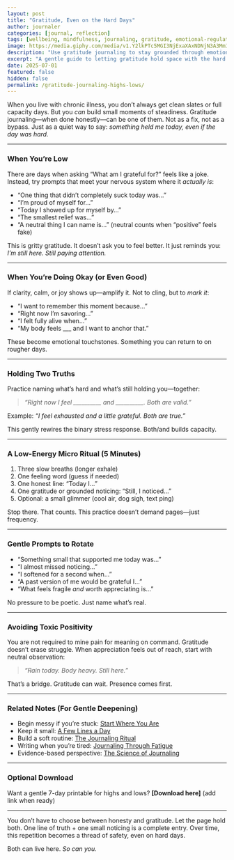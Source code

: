 ```yaml
---
layout: post
title: "Gratitude, Even on the Hard Days"
author: journaler
categories: [journal, reflection]
tags: [wellbeing, mindfulness, journaling, gratitude, emotional-regulation]
image: https://media.giphy.com/media/v1.Y2lkPTc5MGI3NjExaXAxNDNjN3A3Mm1rbmd2emZobDEydHJhZmY1aThhcTNub281OHl0MyZlcD12MV9naWZzX3NlYXJjaCZjdD1n/09dtD1tY2tNAviMmM3/giphy.gif
description: "Use gratitude journaling to stay grounded through emotional highs and lows—without bypassing what you actually feel."
excerpt: "A gentle guide to letting gratitude hold space with the hard stuff—so you stay honest, regulated, and present."
date: 2025-07-01
featured: false
hidden: false
permalink: /gratitude-journaling-highs-lows/
---
```


When you live with chronic illness, you don’t always get clean slates or full capacity days. But you *can* build small moments of steadiness. Gratitude journaling—when done honestly—can be one of them. Not as a fix, not as a bypass. Just as a quiet way to say: *something held me today, even if the day was hard.*

---

### When You’re Low

There are days when asking “What am I grateful for?” feels like a joke. Instead, try prompts that meet your nervous system where it *actually is*:

- “One thing that didn’t completely suck today was…”  
- “I’m proud of myself for…”  
- “Today I showed up for myself by…”  
- “The smallest relief was…”  
- “A neutral thing I can name is…” (neutral counts when “positive” feels fake)

This is gritty gratitude. It doesn’t ask you to feel better. It just reminds you: *I’m still here. Still paying attention.*

---

### When You’re Doing Okay (or Even Good)

If clarity, calm, or joy shows up—amplify it. Not to cling, but to *mark it*:

- “I want to remember this moment because…”  
- “Right now I’m savoring…”  
- “I felt fully alive when…”  
- “My body feels ___ and I want to anchor that.”

These become emotional touchstones. Something you can return to on rougher days.

---

### Holding Two Truths

Practice naming what’s hard and what’s still holding you—together:

> *“Right now I feel __________ and __________. Both are valid.”*

Example: *“I feel exhausted and a little grateful. Both are true.”*

This gently rewires the binary stress response. Both/and builds capacity.

---

### A Low-Energy Micro Ritual (5 Minutes)

1. Three slow breaths (longer exhale)  
2. One feeling word (guess if needed)  
3. One honest line: “Today I…”  
4. One gratitude or grounded noticing: “Still, I noticed…”  
5. Optional: a small glimmer (cool air, dog sigh, text ping)

Stop there. That counts. This practice doesn’t demand pages—just frequency.

---

### Gentle Prompts to Rotate

- “Something small that supported me today was…”  
- “I almost missed noticing…”  
- “I softened for a second when…”  
- “A past version of me would be grateful I…”  
- “What feels fragile *and* worth appreciating is…”

No pressure to be poetic. Just name what’s real.

---

### Avoiding Toxic Positivity

You are not required to mine pain for meaning on command. Gratitude doesn’t erase struggle. When appreciation feels out of reach, start with neutral observation:

> *“Rain today. Body heavy. Still here.”*

That’s a bridge. Gratitude can wait. Presence comes first.

---

### Related Notes (For Gentle Deepening)

- Begin messy if you’re stuck: [Start Where You Are](/start-where-you-are/)  
- Keep it small: [A Few Lines a Day](/a-few-lines-a-day/)  
- Build a soft routine: [The Journaling Ritual](/journaling-ritual/)  
- Writing when you’re tired: [Journaling Through Fatigue](/journaling-through-fatigue-a-gentle-approach-for-chronic-illness-warriors/)  
- Evidence-based perspective: [The Science of Journaling](/journaling-science-benefits/)

---

### Optional Download

Want a gentle 7-day printable for highs and lows? **[Download here]** (add link when ready)

---

You don’t have to choose between honesty and gratitude. Let the page hold both. One line of truth + one small noticing is a complete entry. Over time, this repetition becomes a thread of safety, even on hard days.

Both can live here. *So can you.*
